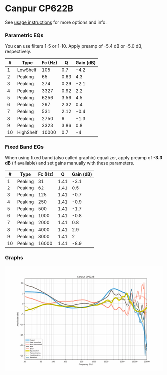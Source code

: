# Canpur CP622B
See [usage instructions](https://github.com/jaakkopasanen/AutoEq#usage) for more options and info.

### Parametric EQs
You can use filters 1-5 or 1-10. Apply preamp of -5.4 dB or -5.0 dB, respectively.

|   # | Type      |   Fc (Hz) |    Q |   Gain (dB) |
|-----|-----------|-----------|------|-------------|
|   1 | LowShelf  |       105 | 0.7  |        -4.2 |
|   2 | Peaking   |        65 | 0.63 |         4.3 |
|   3 | Peaking   |       274 | 0.29 |        -2.1 |
|   4 | Peaking   |      3327 | 0.92 |         2.2 |
|   5 | Peaking   |      6256 | 3.56 |         4.5 |
|   6 | Peaking   |       297 | 2.32 |         0.4 |
|   7 | Peaking   |       531 | 2.12 |        -0.4 |
|   8 | Peaking   |      2750 | 6    |        -1.3 |
|   9 | Peaking   |      3323 | 3.86 |         0.8 |
|  10 | HighShelf |     10000 | 0.7  |        -4   |

### Fixed Band EQs
When using fixed band (also called graphic) equalizer, apply preamp of **-3.3 dB** (if available) and set gains manually with these parameters.

|   # | Type    |   Fc (Hz) |    Q |   Gain (dB) |
|-----|---------|-----------|------|-------------|
|   1 | Peaking |        31 | 1.41 |        -3.1 |
|   2 | Peaking |        62 | 1.41 |         0.5 |
|   3 | Peaking |       125 | 1.41 |        -0.7 |
|   4 | Peaking |       250 | 1.41 |        -0.9 |
|   5 | Peaking |       500 | 1.41 |        -1.7 |
|   6 | Peaking |      1000 | 1.41 |        -0.8 |
|   7 | Peaking |      2000 | 1.41 |         0.8 |
|   8 | Peaking |      4000 | 1.41 |         2.9 |
|   9 | Peaking |      8000 | 1.41 |         2   |
|  10 | Peaking |     16000 | 1.41 |        -8.9 |

### Graphs
![](./Canpur%20CP622B.png)
